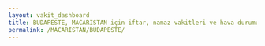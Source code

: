 ```yaml
---
layout: vakit_dashboard
title: BUDAPESTE, MACARISTAN için iftar, namaz vakitleri ve hava durumu - ilçe/eyalet seç
permalink: /MACARISTAN/BUDAPESTE/
---
```


<script type="text/javascript">
  var GLOBAL_COUNTRY = 'MACARISTAN';
  var GLOBAL_CITY = 'BUDAPESTE';
  var GLOBAL_STATE = '';
  var lat = 72;
  var lon = 21;
</script>
